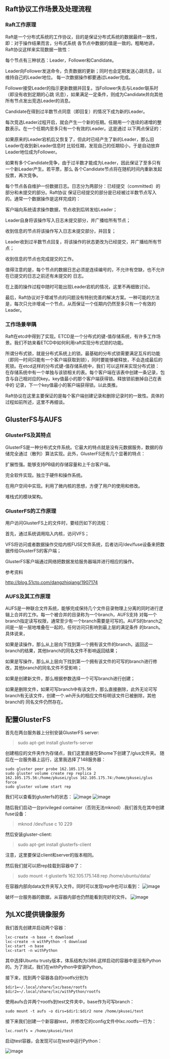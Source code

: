 ## Raft协议工作场景及处理流程

### Raft工作原理
Raft是一个分布式系统的工作协议，目的是保证分布式系统的数据最终一致性，即：对于操作结果而言，分布式系统
各节点中数据的值是一致的。粗略地讲，Raft协议这样来实现数据一致性：

每个节点有三种状态：Leader，Follower和Candidate。

Leader向Follower发送命令，负责数据的更新；同时也会定期发送心跳讯息，以维持自己的Leader地位。
每一次数据操作都要通过Leader完成。

Follower接受Leader的指示更新数据并回复。当Follower失去与Leader联系时（即没有收到定期的心跳
讯息），如果满足一定条件，则成为Candidate并向其他所有节点发出竞选Leader的消息。

Candidate在得到过半数节点同意（即回复）的情况下成为新的Leader。

每次竞选Leader过程开启，就会产生一个新的任期。任期用一个连续的递增的整数表示。在一个任期内至多只有一个有效的Leader。这是通过
以下两点保证的：

如果原来的Leader宕机后又恢复了，但此时已经产生了新的Leader，那么旧Leader在收到新Leader信息时
比较任期，发现自己的任期较小，于是自动放弃Leader地位成为Follower。

如果有多个Candidate竞争，由于过半数才能成为Leader，因此保证了至多只有一个新Leader产生。若平票，那么
各个Candidate节点将在随机时间内重新发起投票，再次竞争。

每个节点各自维护一份数据日志。日志分为两部分：已经提交（committed）的部分和未提交的部分。Raft协议
保证已经提交的部分是已经被过半数节点写入的。通常一个数据操作是这样完成的：

客户端向系统请求操作数据，节点收到后转发给Leader；

Leader自身将该操作写入日志未提交部分，并广播给所有节点；

收到信息的节点将该操作写入日志未提交部分，并回复；

Leader收到过半数节点回复，将该操作的状态更改为已经提交，并广播给所有节点；

收到信息的节点也完成提交的工作。

值得注意的是，每个节点的数据日志必须是连续编号的，不允许有空缺，也不允许在已提交的日志之前还有未提交的
日志。

在上面的操作过程中随时可能出现Leader宕机的情况，这里不再细致讨论。

最后，Raft协议对于增减节点的问题没有特别完善的解决方案。一种可能的方法是，每次只允许增减一个节点，从而保证一个任期内仍然至多只有一个有效的
Leader。

### 工作场景举隅
Raft在etcd中得到了实现。ETCD是一个分布式的键-值存储系统，有许多工作场景。我们不妨来看ETCD中如何利用raft实现分布式锁的功能。

所谓分布式锁，就是分布式系统上的锁。最基础的分布式锁需要满足互斥的功能（即同一时间只能有一个客户端获取到锁），同时要能够被释放，不会造成最后的死锁。在etcd这样的分布式键-值存储系统中，我们
可以这样来实现分布式锁：
在存储系统中有一个单独与该锁相关的表。每个客户端在该表中创建一条记录，包含与自己相对应的key。key值最小的那个客户端获得锁。释放锁前删掉自己在表中的
记录，下一个key值最小的客户端获得锁。以此类推。

Raft协议在这里主要保证的是每个客户端创建记录和删除记录时的一致性。具体的过程如前所述，这里不再细谈。




## GlusterFS与AUFS
### GlusterFS及其特点
GlusterFS是一种分布式文件系统。它最大的特点就是没有元数据服务，数据的存储完全通过（散列）算法实现。此外，GlusterFS还有几个显著的特点：

扩展性强。能够支持PB级的存储容量和上千台客户端。

完全软件实现。独立于硬件和操作系统。

在用户空间中实现。利用了微内核的思想，方便了用户的使用和修改。

堆栈式的模块架构。

### GlusterFS的工作原理
用户访问GlusterFS上的文件时，要经历如下的流程：

首先，通过系统调用陷入内核，访问VFS；

VFS将访问或者数据操作交给内核FUSE文件系统，后者访问/dev/fuse设备来把数据传给GlusterFS的客户端；

GlusterFS客户端通过网络把数据发给服务器端并进行相应的操作。

参考资料

http://blog.51cto.com/dangzhiqiang/1907174

### AUFS及其工作原理
AUFS是一种联合文件系统，能够完成保持几个文件目录物理上分离的同时进行逻辑上合并的工作。每一个被合并的目录称为一个branch，AUFS支持
对每一个branch指定读写权限，通常至少有一个branch需要是可写的。AUFS的branch之间是一层一层地堆叠在一起的，任何访问只影响到最上层的满足条件
的branch。具体说来，

如果是读操作，那么从上层向下找到第一个拥有该文件的branch，返回这一branch的结果，其他branch的同名文件不影响返回结果；

如果是写操作，那么从上层向下找到第一个拥有该文件的可写的branch进行修改，其他branch的同名文件不受影响；

如果是创建新文件，那么根据参数选择一个可写branch进行创建；

如果是删除文件，如果可写branch中有该文件，那么直接删除，此外无论可写branch有无该文件，创建一个.wh开头的相应文件标明该文件已被删除，其他branch的
同名文件仍然存在。

## 配置GlusterFS
首先在两台服务器上分别安装GlusterFS server:
> sudo apt-get install glusterfs-server

创建相应的文件夹作为存储点，我们这里直接在$home下创建了/glus文件夹。
随后在一台服务器上运行，这里我选择了148服务器：
```
sudo gluster peer probe 162.105.175.56
sudo gluster volume create rep replica 2 162.105.175.56:/home/pkusei/glus 162.105.175.74:/home/pkusei/glus force
sudo gluster volume start rep
```
我们可以查看到glusterfs的状态：
![image](https://github.com/Patric-Lee/OSPractice/blob/master/Lab5/image/peer_probed.JPG)
![image](https://github.com/Patric-Lee/OSPractice/blob/master/Lab5/image/volume_created.JPG)

随后我们启动一台privileged container（否则无法mknod）.我们首先在其中创建fuse设备：
> mknod /dev/fuse c 10 229

然后安装gluster-client:
> sudo apt-get install glusterfs-client

注意，这里要保证client和server的版本相同。

然后我们就可以把rep挂载到容器中了：
>  sudo mount -t glusterfs 162.105.175.148:rep /home/ubuntu/data/

在容器内部向data文件夹写入文件。同时可以发现rep中也可以看到：
![image](https://github.com/Patric-Lee/OSPractice/blob/master/Lab5/image/mount_finished.JPG)

破坏一台服务器的数据，从容器内部也仍然能看到完好的文件。
![image](https://github.com/Patric-Lee/OSPractice/blob/master/Lab5/image/break_one_machine.JPG)

## 为LXC提供镜像服务

我们首先创建并启动两个容器：
```
lxc-create -n base -t download
lxc-create -n withPython -t download
lxc-start -n base
lxc-start -n withPython
```

其中选择Ubuntu trusty版本，体系结构为i386.这样启动的容器中是没有Python的。为了测试，我们在withPython中安装Python。

接下来，找到两个容器各自的rootfs分别为
```
$dir1=~/.local/share/lxc/base/rootfs
$dir2=~/.local/share/lxc/withPython/rootfs
```

使用aufs合并两个rootfs到test文件夹中，base作为可写branch：
```
sudo mount -t aufs -o dirs=$dir1:$dir2 none /home/pkusei/test
```

接下来我们创建一个新容器test，并修改它的config文件中lxc.rootfs一行为：
```
lxc.rootfs = /home/pkusei/test
```

启动test容器，会发现可以在test中运行Python：

![image](https://github.com/Patric-Lee/OSPractice/blob/master/Lab5/image/testAUFS.JPG)





















